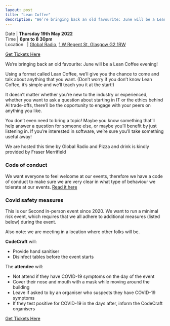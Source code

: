 ```yaml
---
layout: post
title: "Lean Coffee"
description: "We’re bringing back an old favourite: June will be a Lean Coffee evening  - in person, with drinks and pizza"
---
```


Date | **Thursday 19th May 2022** <br>
Time | **6pm to 8 30pm**<br>
Location &nbsp; | [Global Radio](https://global.com/), <a href="https://www.google.com/maps/place/Global+Radio+Scotland/@55.8628175,-4.3253047,13z/data=!4m6!3m5!1s0x488844207c421c25:0x99b1f1c8e280ada0!8m2!3d55.8628302!4d-4.2552619!15sCgxnbG9iYWwgcmFkaW-SAQ1tZWRpYV9jb21wYW55" target="_blank">1 W Regent St, Glasgow G2 1RW</a>

[Get Tickets Here](https://www.eventbrite.co.uk/e/codecraft-in-person-lean-coffee-tickets-354572244127)

We’re bringing back an old favourite: June will be a Lean Coffee evening!

Using a format called Lean Coffee, we’ll give you the chance to come and talk about anything that you want. (Don’t worry if you don’t know Lean Coffee, it’s simple and we’ll teach you it at the start!)

It doesn’t matter whether you’re new to the industry or experienced, whether you want to ask a question about starting in IT or the ethics behind AI trade-offs, there’ll be the opportunity to engage with your peers on anything you like.

You don’t even need to bring a topic! Maybe you know something that’ll help answer a question for someone else, or maybe you’ll benefit by just listening in. If you’re interested in software, we’re sure you’ll take something useful away!

We are hosted this time by Global Radio and Pizza and drink is kindly provided by Fraser Merrifield

### Code of conduct 
We want everyone to feel welcome at our events, therefore we have a code of conduct to make sure we are very clear in what type of behaviour we tolerate at our events.
[Read it here](https://www.codecraftuk.org/code-of-conduct.html)

### Covid safety measures

This is our Second in-person event since 2020. We want to run a minimal risk event, which requires that we all adhere to additional measures (listed below) during the event.

Also note: we are meeting in a location where other folks will be.

**CodeCraft** will:

- Provide hand sanitiser
- Disinfect tables before the event starts

The **attendee** will:

- Not attend if they have COVID-19 symptoms on the day of the event
- Cover their nose and mouth with a mask while moving around the building
- Leave if asked to by an organiser who suspects they have COVID-19 symptoms
- If they test positive for COVID-19 in the days after, inform the CodeCraft organisers

[Get Tickets Here](https://www.eventbrite.co.uk/e/codecraft-in-person-lean-coffee-tickets-354572244127)
